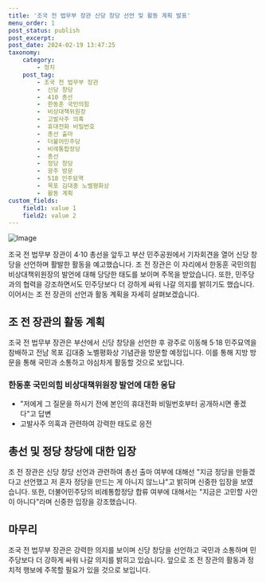 ```yaml
---
title: '조국 전 법무부 장관 신당 창당 선언 및 활동 계획 발표'
menu_order: 1
post_status: publish
post_excerpt: 
post_date: 2024-02-19 13:47:25
taxonomy:
    category:
        - 정치
    post_tag:
        - 조국 전 법무부 장관
        -  신당 창당
        -  410 총선
        -  한동훈 국민의힘
        -  비상대책위원장
        -  고발사주 의혹
        -  휴대전화 비밀번호
        -  총선 출마
        -  더불어민주당
        -  비례통합정당
        -  총선
        -  정당 창당
        -  광주 방문
        -  518 민주묘역
        -  목포 김대중 노벨평화상
        -  활동 계획
custom_fields:
    field1: value 1
    field2: value 2
---
```


![Image](https://imgnews.pstatic.net/image/011/2024/02/13/0004298925_001_20240213145400999.jpg?type=w647)

조국 전 법무부 장관이 4·10 총선을 앞두고 부산 민주공원에서 기자회견을 열어 신당 창당을 선언하며 활발한 활동을 예고했습니다. 조 전 장관은 이 자리에서 한동훈 국민의힘 비상대책위원장의 발언에 대해 당당한 태도를 보이며 주목을 받았습니다. 또한, 민주당과의 협력을 강조하면서도 민주당보다 더 강하게 싸워 나갈 의지를 밝히기도 했습니다. 이어서는 조 전 장관의 선언과 활동 계획을 자세히 살펴보겠습니다.
## 조 전 장관의 활동 계획
조국 전 법무부 장관은 부산에서 신당 창당을 선언한 후 광주로 이동해 5·18 민주묘역을 참배하고 전남 목포 김대중 노벨평화상 기념관을 방문할 예정입니다. 이를 통해 지방 방문을 통해 국민과 소통하고 야심차게 활동할 것으로 보입니다.
### 한동훈 국민의힘 비상대책위원장 발언에 대한 응답
- "저에게 그 질문을 하시기 전에 본인의 휴대전화 비밀번호부터 공개하시면 좋겠다"고 답변
- 고발사주 의혹과 관련하여 강력한 태도로 응전
## 총선 및 정당 창당에 대한 입장
조 전 장관은 신당 창당 선언과 관련하여 총선 출마 여부에 대해선 "지금 정당을 만들겠다고 선언했고 저 혼자 정당을 만드는 게 아니지 않느냐"고 밝히며 신중한 입장을 보였습니다. 또한, 더불어민주당의 비례통합정당 합류 여부에 대해서는 "지금은 고민할 사안이 아니다"라며 신중한 입장을 강조했습니다.
## 마무리
조국 전 법무부 장관은 강력한 의지를 보이며 신당 창당을 선언하고 국민과 소통하며 민주당보다 더 강하게 싸워 나갈 의지를 밝히고 있습니다. 앞으로 조 전 장관의 활동과 정치적 행보에 주목할 필요가 있을 것으로 보입니다.
